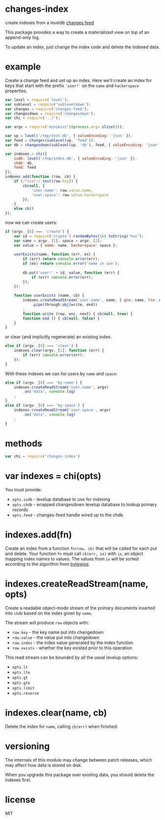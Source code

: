 # changes-index

create indexes from a leveldb
[changes feed](https://npmjs.org/package/changes-feed)

This package provides a way to create a materialized view on top of an
append-only log.

To update an index, just change the index code and delete the indexed data.

# example

Create a change feed and set up an index. Here we'll create an index for keys
that start with the prefix `'user!'` on the `name` and `hackerspace` properties.

``` js
var level = require('level');
var sublevel = require('subleveldown');
var changes = require('changes-feed');
var changesdown = require('changesdown');
var chi = require('../');

var argv = require('minimist')(process.argv.slice(2));

var up = level('/tmp/test.db', { valueEncoding: 'json' });
var feed = changes(sublevel(up, 'feed'));
var db = changesdown(sublevel(up, 'db'), feed, { valueEncoding: 'json' });

var indexes = chi({
    ixdb: level('/tmp/index.db', { valueEncoding: 'json' }),
    chdb: db,
    feed: feed
});
indexes.add(function (row, cb) {
    if (/^user!/.test(row.key)) {
        cb(null, {
            'user.name': row.value.name,
            'user.space': row.value.hackerspace
        });
    }
    else cb()
});
```

now we can create users:

``` js
if (argv._[0] === 'create') {
    var id = require('crypto').randomBytes(16).toString('hex');
    var name = argv._[1], space = argv._[2];
    var value = { name: name, hackerspace: space };
    
    userExists(name, function (err, ex) {
        if (err) return console.error(err);
        if (ex) return console.error('name in use');
        
        db.put('user!' + id, value, function (err) {
            if (err) console.error(err);
        });
    });
    
    function userExists (name, cb) {
        indexes.createReadStream('user.name', name, { gte: name, lte: name })
            .pipe(through.obj(write, end))
        ;
        function write (row, enc, next) { cb(null, true) }
        function end () { cb(null, false) }
    }
}
```

or clear (and implicitly regenerate) an existing index:

``` js
else if (argv._[0] === 'clear') {
    indexes.clear(argv._[1], function (err) {
        if (err) console.error(err);
    });
}
```

With these indexes we can list users by `name` and `space`:

``` js
else if (argv._[0] === 'by-name') {
    indexes.createReadStream('user.name', argv)
        .on('data', console.log)
    ;
}
else if (argv._[0] === 'by-space') {
    indexes.createReadStream('user.space', argv)
        .on('data', console.log)
    ;
}
```

# methods

``` js
var chi = require('changes-index')
```

# var indexes = chi(opts)

You must provide:

* `opts.ixdb` - levelup database to use for indexing
* `opts.chdb` - wrapped changesdown levelup database to lookup primary records
* `opts.feed` - changes-feed handle wired up to the chdb

# indexes.add(fn)

Create an index from a function `fn(row, cb)` that will be called for each
put and delete. Your function `fn` must call `cb(err, ix)` with `ix`, an object
mapping index names to values. The values from `ix` will be sorted according to
the algorithm from [bytewise](https://npmjs.org/package/bytewise).

# indexes.createReadStream(name, opts)

Create a readable object-mode stream of the primary documents inserted into
`chdb` based on the index given by `name`.

The stream will produce `row` objects with:

* `row.key` - the key name put into changedown
* `row.value` - the value put into changedown
* `row.index` - the index value generated by the index function
* `row.exists` - whether the key existed prior to this operation

This read stream can be bounded by all the usual levelup options:

* `opts.lt`
* `opts.lte`
* `opts.gt`
* `opts.gte`
* `opts.limit`
* `opts.reverse`

# indexes.clear(name, cb)

Delete the index for `name`, calling `cb(err)` when finished.

# versioning

The internals of this module may change between patch releases, which may affect
how data is stored on disk.

When you upgrade this package over existing data, you should delete the indexes
first.

# license

MIT
